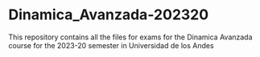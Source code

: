 # Dinamica_Avanzada-202320
This repository contains all the files for exams for the Dinamica Avanzada course for the 2023-20 semester in Universidad de los Andes
